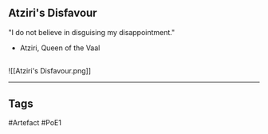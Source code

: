 ## Atziri's Disfavour
"I do not believe in disguising my disappointment."
- Atziri, Queen of the Vaal
##
![[Atziri's Disfavour.png]]

---
## Tags
#Artefact
#PoE1